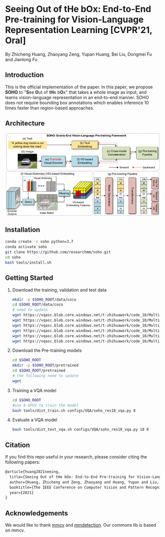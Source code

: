 # Seeing Out of tHe bOx: End-to-End Pre-training for Vision-Language Representation Learning [CVPR'21, Oral]

By Zhicheng Huang, Zhaoyang Zeng, Yupan Huang, Bei Liu, Dongmei Fu and Jianlong Fu

## Introduction

This is the official implementation of the paper.  In this paper,  we propose **SOHO** to "**S**ee **O**ut of t**H**e b**O**x" that takes a whole image as input, and learns vision-language representation in an end-to-end manner. SOHO does not require bounding box annotations which enables inference 10 times faster than region-based approaches. 

## Architecture

![](resources/soho.png)

## Installation

```bash
conda create -n soho python=3.7
conda activate soho
git clone https://github.com/researchmm/soho.git
cd soho
bash tools/install.sh
```

## Getting Started

1. Download the training, validation and test data

   ```bash
   mkdir -p $SOHO_ROOT/data/coco
   cd $SOHO_ROOT/data/coco
   # need to update
   wget https://vqasc.blob.core.windows.net/t-zhihuawork/code_10/MultiScalePretrain/data/coco/train2014.zip
   wget https://vqasc.blob.core.windows.net/t-zhihuawork/code_10/MultiScalePretrain/data/coco/val2014.zip
   wget https://vqasc.blob.core.windows.net/t-zhihuawork/code_10/MultiScalePretrain/data/coco/test2015.zip
   wget https://vqasc.blob.core.windows.net/t-zhihuawork/code_10/MultiScalePretrain/data/coco/train_data_qa_caption_new_box.json
   wget https://vqasc.blob.core.windows.net/t-zhihuawork/code_10/MultiScalePretrain/data/coco/val_data_qa_caption_new_box.json
   wget https://vqasc.blob.core.windows.net/t-zhihuawork/code_10/MultiScalePretrain/data/coco/test_data_qa.json
   ```

   

2. Download the Pre-training models

   ```bash
   cd $SOHO_ROOT
   mkdir -p $SOHO_ROOT/pretrained
   cd $SOHO_ROOT/pretrained
   # the following need to update
   wget 
   ```

3. Training a VQA model

   ```bash
   cd $SOHO_ROOT
   #use 8 GPUS to train the model
   bash tools/dist_train.sh configs/VQA/soho_res18_vqa.py 8
   ```

4. Evaluate a VQA model

   ```bash
   bash tools/dist_test_vqa.sh configs/VQA/soho_res18_vqa.py 18 8
   ```

   

## Citation

If you find this repo useful in your research, please consider citing the following papers:

```latex
@article{huang2021seeing,
  title={Seeing Out of tHe bOx: End-to-End Pre-training for Vision-Language Representation Learning},
  author={Huang, Zhicheng and Zeng, Zhaoyang and Huang, Yupan and Liu, Bei and Fu, Dongmei and Fu, Jianlong},
  booktitle={The IEEE Conference on Computer Vision and Pattern Recognition (CVPR)},
  year={2021}
}
```

##  Acknowledgements

We would like to thank [mmcv](https://github.com/open-mmlab/mmcv) and [mmdetection](https://github.com/open-mmlab/mmdetection). Our commons lib is based on mmcv. 
